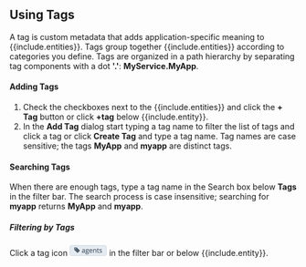 ## Using Tags
A tag is custom metadata that adds application-specific meaning to {{include.entities}}. Tags group together {{include.entities}} according to categories you define. Tags are organized in a path hierarchy by separating tag components with a dot **'.'**: **MyService.MyApp**.

#### Adding Tags
1. Check the checkboxes next to the {{include.entities}} and click the **+ Tag** button or click **+tag** below {{include.entity}}.
1. In the **Add Tag** dialog start typing a tag name to filter the list of tags and click a tag or click **Create Tag** and type a tag name. Tag names are case sensitive; the tags **MyApp** and **myapp** are distinct tags.

#### Searching Tags
When there are enough tags, type a tag name in the Search box below **Tags** in the filter bar.
The search process is case insensitive; searching for **myapp** returns **MyApp** and **myapp**.

##### Filtering by Tags
Click a tag icon ![agents tag](images/agents_tag.png#inline) in the filter bar or below {{include.entity}}.
